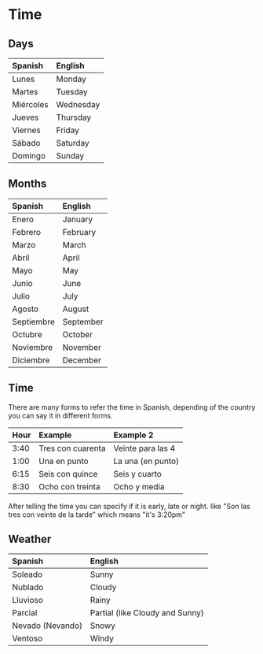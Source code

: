 # Time

## Days

| Spanish | English |
| :--- | :--- |
| Lunes | Monday |
| Martes | Tuesday |
| Miércoles | Wednesday |
| Jueves | Thursday |
| Viernes | Friday |
| Sábado | Saturday |
| Domingo | Sunday |

## Months

| Spanish | English |
| :--- | :--- |
| Enero | January |
| Febrero | February |
| Marzo | March |
| Abril | April |
| Mayo | May |
| Junio | June |
| Julio | July |
| Agosto | August |
| Septiembre | September |
| Octubre | October |
| Noviembre | November |
| Diciembre | December |

## Time

There are many forms to refer the time in Spanish, depending of the country you can say it in different forms.

| Hour | Example | Example 2 |
| :--- | :--- | :--- |
| 3:40 | Tres con cuarenta | Veinte para las 4 |
| 1:00 | Una en punto | La una \(en punto\) |
| 6:15 | Seis con quince | Seis y cuarto |
| 8:30 | Ocho con treinta | Ocho y media |

After telling the time you can specify if it is early, late or night. like "Son las tres con veinte de la tarde" which means "it's 3:20pm"

## Weather

| Spanish | English |
| :--- | :--- |
| Soleado | Sunny |
| Nublado | Cloudy |
| Lluvioso | Rainy |
| Parcial | Partial \(like Cloudy and Sunny\) |
| Nevado \(Nevando\) | Snowy |
| Ventoso | Windy |

